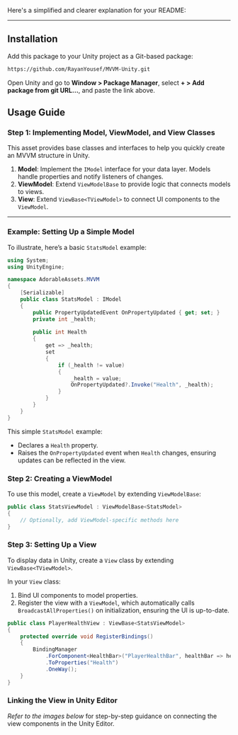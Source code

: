 ﻿Here's a simplified and clearer explanation for your README:

---

## Installation

Add this package to your Unity project as a Git-based package:

```bash
https://github.com/RayanYousef/MVVM-Unity.git
```

Open Unity and go to **Window > Package Manager**, select **+ > Add package from git URL…**, and paste the link above.

## Usage Guide

### Step 1: Implementing Model, ViewModel, and View Classes

This asset provides base classes and interfaces to help you quickly create an MVVM structure in Unity. 

1. **Model**: Implement the `IModel` interface for your data layer. Models handle properties and notify listeners of changes.
2. **ViewModel**: Extend `ViewModelBase` to provide logic that connects models to views.
3. **View**: Extend `ViewBase<TViewModel>` to connect UI components to the `ViewModel`.

---

### Example: Setting Up a Simple Model

To illustrate, here’s a basic `StatsModel` example:

```csharp
using System;
using UnityEngine;

namespace AdorableAssets.MVVM
{
    [Serializable]
    public class StatsModel : IModel
    {
        public PropertyUpdatedEvent OnPropertyUpdated { get; set; }
        private int _health;
        
        public int Health
        {
            get => _health;
            set
            {
                if (_health != value)
                {
                    _health = value;
                    OnPropertyUpdated?.Invoke("Health", _health);
                }
            }
        }
    }
}
```

This simple `StatsModel` example:
- Declares a `Health` property.
- Raises the `OnPropertyUpdated` event when `Health` changes, ensuring updates can be reflected in the view.

### Step 2: Creating a ViewModel

To use this model, create a `ViewModel` by extending `ViewModelBase`:

```csharp
public class StatsViewModel : ViewModelBase<StatsModel>
{
    // Optionally, add ViewModel-specific methods here
}
```

### Step 3: Setting Up a View

To display data in Unity, create a `View` class by extending `ViewBase<TViewModel>`.

In your `View` class:
1. Bind UI components to model properties.
2. Register the view with a `ViewModel`, which automatically calls `BroadcastAllProperties()` on initialization, ensuring the UI is up-to-date.

```csharp
public class PlayerHealthView : ViewBase<StatsViewModel>
{
    protected override void RegisterBindings()
    {
        BindingManager
            .ForComponent<HealthBar>("PlayerHealthBar", healthBar => healthBar.HealthBarFillImage.fillAmount)
            .ToProperties("Health")
            .OneWay();
    }
}
```

### Linking the View in Unity Editor

*Refer to the images below* for step-by-step guidance on connecting the view components in the Unity Editor.
